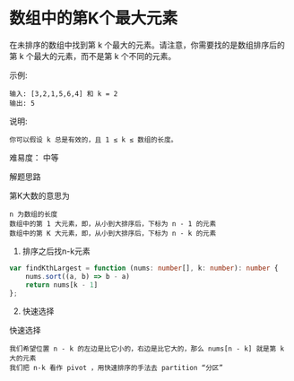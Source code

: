 # 数组中的第K个最大元素

在未排序的数组中找到第 k 个最大的元素。请注意，你需要找的是数组排序后的第 k 个最大的元素，而不是第 k 个不同的元素。

示例:

    输入: [3,2,1,5,6,4] 和 k = 2
    输出: 5

说明:

    你可以假设 k 总是有效的，且 1 ≤ k ≤ 数组的长度。

难易度： 中等

解题思路

第K大数的意思为

    n 为数组的长度
    数组中的第 1 大元素，即，从小到大排序后，下标为 n - 1 的元素
    数组中的第 K 大元素，即，从小到大排序后，下标为 n - k 的元素

1. 排序之后找n-k元素

```ts
var findKthLargest = function (nums: number[], k: number): number {
    nums.sort((a, b) => b - a)
    return nums[k - 1]
};
```


2. 快速选择

快速选择

    我们希望位置 n - k 的左边是比它小的，右边是比它大的，那么 nums[n - k] 就是第 k 大的元素
    我们把 n-k 看作 pivot ，用快速排序的手法去 partition “分区”